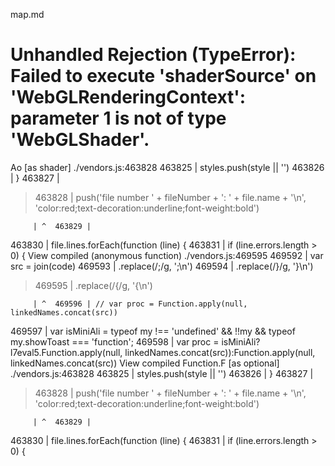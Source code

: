 map.md

# Unhandled Rejection (TypeError): Failed to execute 'shaderSource' on 'WebGLRenderingContext': parameter 1 is not of type 'WebGLShader'.

Ao [as shader]
./vendors.js:463828
463825 | styles.push(style || '')
463826 | }
463827 |

> 463828 | push('file number ' + fileNumber + ': ' + file.name + '\n', 'color:red;text-decoration:underline;font-weight:bold')

         | ^  463829 |

463830 | file.lines.forEach(function (line) {
463831 | if (line.errors.length > 0) {
View compiled
(anonymous function)
./vendors.js:469595
469592 | var src = join(code)
469593 | .replace(/;/g, ';\n')
469594 | .replace(/}/g, '}\n')

> 469595 | .replace(/{/g, '{\n')

         | ^  469596 | // var proc = Function.apply(null, linkedNames.concat(src))

469597 | var isMiniAli = typeof my !== 'undefined' && !!my && typeof my.showToast === 'function';
469598 | var proc = isMiniAli?l7eval5.Function.apply(null, linkedNames.concat(src)):Function.apply(null, linkedNames.concat(src))
View compiled
Function.F [as optional]
./vendors.js:463828
463825 | styles.push(style || '')
463826 | }
463827 |

> 463828 | push('file number ' + fileNumber + ': ' + file.name + '\n', 'color:red;text-decoration:underline;font-weight:bold')

         | ^  463829 |

463830 | file.lines.forEach(function (line) {
463831 | if (line.errors.length > 0) {
